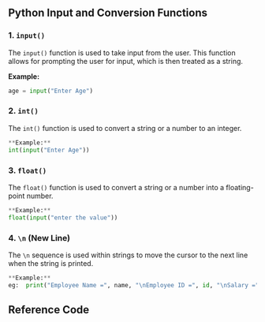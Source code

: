 ## Python Input and Conversion Functions

### 1. `input()`
The `input()` function is used to take input from the user. This function allows for prompting the user for input, which is then treated as a string.

**Example:**
```python
age = input("Enter Age")
```

### 2. `int()`
The `int()` function is used to convert a string or a number to an integer.
```python
**Example:**
int(input("Enter Age"))
```

### 3. `float()`
The `float()` function is used to convert a string or a number into a floating-point number.

```python
**Example:**
float(input("enter the value"))
```
### 4. `\n` (New Line)
The `\n` sequence is used within strings to move the cursor to the next line when the string is printed.

```python
**Example:**
eg:  print("Employee Name =", name, "\nEmployee ID =", id, "\nSalary =", salary, "\nDesignation =", designation, "\nEmail Id =", email, "\nPhone Number =", phone)
```

## Reference Code

